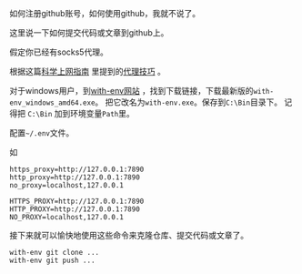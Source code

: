 如何注册github账号，如何使用github，我就不说了。

这里说一下如何提交代码或文章到github上。

假定你已经有socks5代理。

根据这篇[科学上网指南](https://github.com/haoel/haoel.github.io) 里提到的[代理技巧](https://github.com/haoel/haoel.github.io#10-%E4%BB%A3%E7%90%86%E6%8A%80%E5%B7%A7) 。

对于windows用户，到[with-env网站](https://github.com/hellojukay/with-env) ，找到下载链接，下载最新版的`with-env_windows_amd64.exe`。
把它改名为`with-env.exe`。保存到`C:\Bin`目录下。
记得把 `C:\Bin` 加到环境变量`Path`里。

配置`~/.env`文件。

如
```
https_proxy=http://127.0.0.1:7890
http_proxy=http://127.0.0.1:7890
no_proxy=localhost,127.0.0.1

HTTPS_PROXY=http://127.0.0.1:7890
HTTP_PROXY=http://127.0.0.1:7890
NO_PROXY=localhost,127.0.0.1
```

接下来就可以愉快地使用这些命令来克隆仓库、提交代码或文章了。

```
with-env git clone ...
with-env git push ...
```
